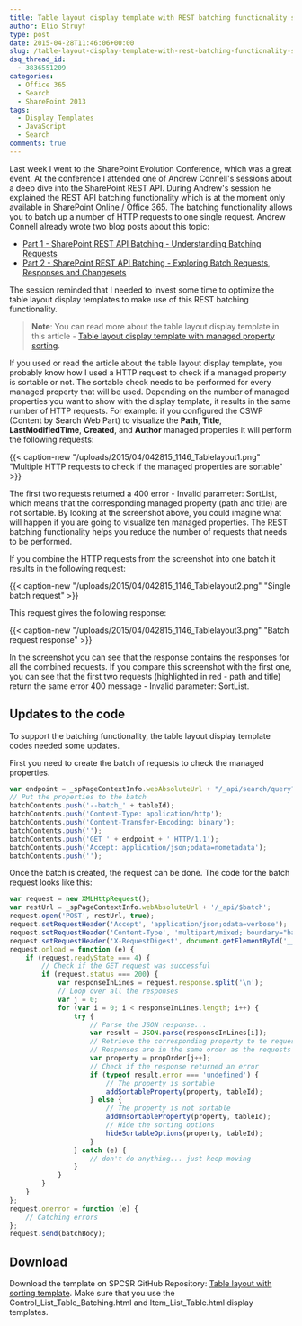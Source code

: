 ```yaml
---
title: Table layout display template with REST batching functionality support
author: Elio Struyf
type: post
date: 2015-04-28T11:46:06+00:00
slug: /table-layout-display-template-with-rest-batching-functionality-support/
dsq_thread_id:
  - 3836551209
categories:
  - Office 365
  - Search
  - SharePoint 2013
tags:
  - Display Templates
  - JavaScript
  - Search
comments: true
---
```


Last week I went to the SharePoint Evolution Conference, which was a great event. At the conference I attended one of Andrew Connell's sessions about a deep dive into the SharePoint REST API. During Andrew's session he explained the REST API batching functionality which is at the moment only available in SharePoint Online / Office 365. The batching functionality allows you to batch up a number of HTTP requests to one single request. Andrew Connell already wrote two blog posts about this topic:

*   [Part 1 - SharePoint REST API Batching - Understanding Batching Requests](http://www.andrewconnell.com/blog/part-1-sharepoint-rest-api-batching-understanding-batching-requests)
*   [Part 2 - SharePoint REST API Batching - Exploring Batch Requests, Responses and Changesets](http://www.andrewconnell.com/blog/part-2-sharepoint-rest-api-batching-exploring-batch-requests-responses-and-changesets)

The session reminded that I needed to invest some time to optimize the table layout display templates to make use of this REST batching functionality.

> **Note**: You can read more about the table layout display template in this article - [Table layout display template with managed property sorting](https://www.eliostruyf.com/table-layout-display-template-with-managed-property-sorting).

If you used or read the article about the table layout display template, you probably know how I used a HTTP request to check if a managed property is sortable or not. The sortable check needs to be performed for every managed property that will be used. Depending on the number of managed properties you want to show with the display template, it results in the same number of HTTP requests. For example: if you configured the CSWP (Content by Search Web Part) to visualize the **Path**, **Title**, **LastModifiedTime**, **Created**, and **Author** managed properties it will perform the following requests:

{{< caption-new "/uploads/2015/04/042815_1146_Tablelayout1.png" "Multiple HTTP requests to check if the managed properties are sortable" >}}

The first two requests returned a 400 error - Invalid parameter: SortList, which means that the corresponding managed property (path and title) are not sortable. By looking at the screenshot above, you could imagine what will happen if you are going to visualize ten managed properties. The REST batching functionality helps you reduce the number of requests that needs to be performed.

If you combine the HTTP requests from the screenshot into one batch it results in the following request:

{{< caption-new "/uploads/2015/04/042815_1146_Tablelayout2.png" "Single batch request" >}}

This request gives the following response:

{{< caption-new "/uploads/2015/04/042815_1146_Tablelayout3.png" "Batch request response" >}}

In the screenshot you can see that the response contains the responses for all the combined requests. If you compare this screenshot with the first one, you can see that the first two requests (highlighted in red - path and title) return the same error 400 message - Invalid parameter: SortList.

## Updates to the code

To support the batching functionality, the table layout display template codes needed some updates.

First you need to create the batch of requests to check the managed properties.

```javascript
var endpoint = _spPageContextInfo.webAbsoluteUrl + "/_api/search/query?querytext='*'&sortlist='" + prop + ":ascending'&RowLimit=1&selectproperties='Path'";
// Put the properties to the batch
batchContents.push('--batch_' + tableId);
batchContents.push('Content-Type: application/http');
batchContents.push('Content-Transfer-Encoding: binary');
batchContents.push('');
batchContents.push('GET ' + endpoint + ' HTTP/1.1');
batchContents.push('Accept: application/json;odata=nometadata');
batchContents.push('');
```

Once the batch is created, the request can be done. The code for the batch request looks like this:

```javascript
var request = new XMLHttpRequest();
var restUrl = _spPageContextInfo.webAbsoluteUrl + '/_api/$batch';
request.open('POST', restUrl, true);
request.setRequestHeader('Accept', 'application/json;odata=verbose');
request.setRequestHeader('Content-Type', 'multipart/mixed; boundary="batch_' + tableId + '"');
request.setRequestHeader('X-RequestDigest', document.getElementById('__REQUESTDIGEST').value);
request.onload = function (e) {
    if (request.readyState === 4) {
        // Check if the GET request was successful
        if (request.status === 200) {
            var responseInLines = request.response.split('\n');
            // Loop over all the responses
            var j = 0;
            for (var i = 0; i < responseInLines.length; i++) {
                try {
                    // Parse the JSON response...
                    var result = JSON.parse(responseInLines[i]);
                    // Retrieve the corresponding property to te request 
                    // Responses are in the same order as the requests in the batch
                    var property = propOrder[j++];
                    // Check if the response returned an error
                    if (typeof result.error === 'undefined') {
                        // The property is sortable
                        addSortableProperty(property, tableId);
                    } else {
                        // The property is not sortable
                        addUnsortableProperty(property, tableId);
                        // Hide the sorting options
                        hideSortableOptions(property, tableId);
                    }
                } catch (e) {
                    // don't do anything... just keep moving
                }
            }
        }
    }
};
request.onerror = function (e) {
    // Catching errors
};
request.send(batchBody);
```


## Download

Download the template on SPCSR GitHub Repository: [Table layout with sorting template](https://github.com/SPCSR/DisplayTemplates/tree/master/Search%20Display%20Templates/Table%20Layout%20with%20Sorting%20Templates%20(CSWP)). Make sure that you use the Control_List_Table_Batching.html and Item_List_Table.html display templates.